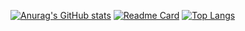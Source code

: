 [![Anurag's GitHub stats](https://github-readme-stats.vercel.app/api?username=anuraghazra&theme=aura&show_icons=true)](https://github.com/MariiaS3)
[![Readme Card](https://github-readme-stats.vercel.app/api/pin/?username=anuraghazra&repo=github-readme-stats)](https://github.com/MariiaS3)
[![Top Langs](https://github-readme-stats.vercel.app/api/top-langs/?username=anuraghazra&layout=compact)](https://github.com/MariiaS3)



